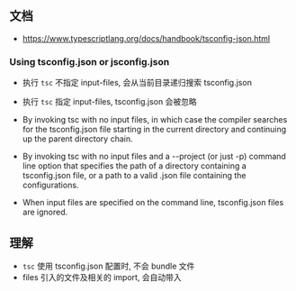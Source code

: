 ## 文档

- https://www.typescriptlang.org/docs/handbook/tsconfig-json.html

### Using tsconfig.json or jsconfig.json

- 执行 `tsc` 不指定 input-files, 会从当前目录递归搜索 tsconfig.json
- 执行 `tsc` 指定 input-files, tsconfig.json 会被忽略

- By invoking tsc with no input files, in which case the compiler searches for the tsconfig.json file starting in the current directory and continuing up the parent directory chain.
- By invoking tsc with no input files and a --project (or just -p) command line option that specifies the path of a directory containing a tsconfig.json file, or a path to a valid .json file containing the configurations.
- When input files are specified on the command line, tsconfig.json files are ignored.

## 理解

- `tsc` 使用 tsconfig.json 配置时, 不会 bundle 文件
- files 引入的文件及相关的 import, 会自动带入
